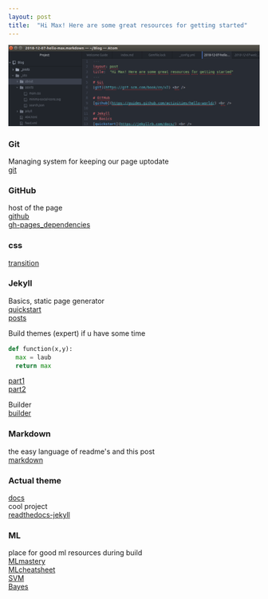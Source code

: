 ```yaml
---
layout: post
title:  "Hi Max! Here are some great resources for getting started"
---
```

![My helpful screenshot](/assets/screenshot.png)

### Git
Managing system for keeping our page uptodate <br />
[git](https://git-scm.com/book/en/v2) <br />

### GitHub
host of the page <br />
[github](https://guides.github.com/activities/hello-world/) <br />
[gh-pages_dependencies](https://pages.github.com/versions/) <br />

### css
[transition](https://www.webdesignerdepot.com/2014/05/8-simple-css3-transitions-that-will-wow-your-users/) <br />
### Jekyll
Basics, static page generator<br />
[quickstart](https://jekyllrb.com/docs/) <br />
[posts](https://jekyllrb.com/docs/posts/) <br />

Build themes (expert) if u have some time <br />
```python
def function(x,y):
  max = laub
  return max
```
[part1](https://www.siteleaf.com/blog/making-your-first-jekyll-theme-part-1/) <br />
[part2](https://www.siteleaf.com/blog/making-your-first-jekyll-theme-part-2/) <br />

Builder <br />
[builder](https://help.dreamhost.com/hc/en-us/articles/115001070131-Using-Bundler-to-install-Ruby-gems) <br />

### Markdown
the easy language of readme's and this post <br />
[markdown](https://www.markdowntutorial.com/) <br />

### Actual theme
[docs](https://github.com/aksakalli/jekyll-doc-theme/issues/21)<br />
cool project <br />
[readthedocs-jekyll](https://github.com/pawamoy/jekyll-readthedocs) <br />

### ML
place for good ml resources during build <br />
[MLmastery](https://machinelearningmastery.com/) <br />
[MLcheatsheet](https://ml-cheatsheet.readthedocs.io/en/latest/) <br />
[SVM](https://www.svm-tutorial.com/) <br />
[Bayes](https://dzone.com/articles/naive-bayes-tutorial-naive-bayes-classifier-in-pyt/) <br />

